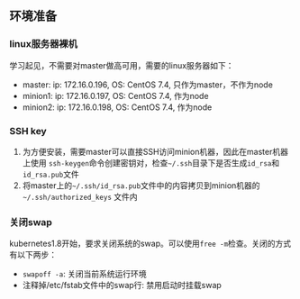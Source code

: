 ## 环境准备
### linux服务器裸机
学习起见，不需要对master做高可用，需要的linux服务器如下：
- master: ip: 172.16.0.196, OS: CentOS 7.4, 只作为master，不作为node
- minion1: ip: 172.16.0.197, OS: CentOS 7.4, 作为node
- minion2: ip: 172.16.0.198, OS: CentOS 7.4, 作为node

### SSH key
1. 为方便安装，需要master可以直接SSH访问minion机器，因此在master机器上使用
`ssh-keygen`命令创建密钥对，检查`~/.ssh`目录下是否生成`id_rsa`和`id_rsa.pub`文件
2. 将master上的`~/.ssh/id_rsa.pub`文件中的内容拷贝到minion机器的`~/.ssh/authorized_keys`
文件内

### 关闭swap
kubernetes1.8开始，要求关闭系统的swap。可以使用`free -m`检查。关闭的方式有以下两步：
- `swapoff -a`: 关闭当前系统运行环境
- 注释掉/etc/fstab文件中的swap行: 禁用启动时挂载swap